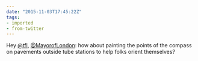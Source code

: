 ```yaml
---
date: "2015-11-03T17:45:22Z"
tags:
- imported
- from-twitter
---
```

Hey [@tfl](/twitter/#/tfl), [@MayorofLondon](/twitter/#/MayorofLondon): how about painting the points of the compass on pavements outside tube stations to help folks orient themselves?
